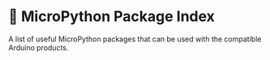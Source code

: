 # 🐍 MicroPython Package Index

A list of useful MicroPython packages that can be used with the compatible Arduino products.  
